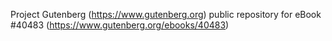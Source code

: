Project Gutenberg (https://www.gutenberg.org) public repository for eBook #40483 (https://www.gutenberg.org/ebooks/40483)
